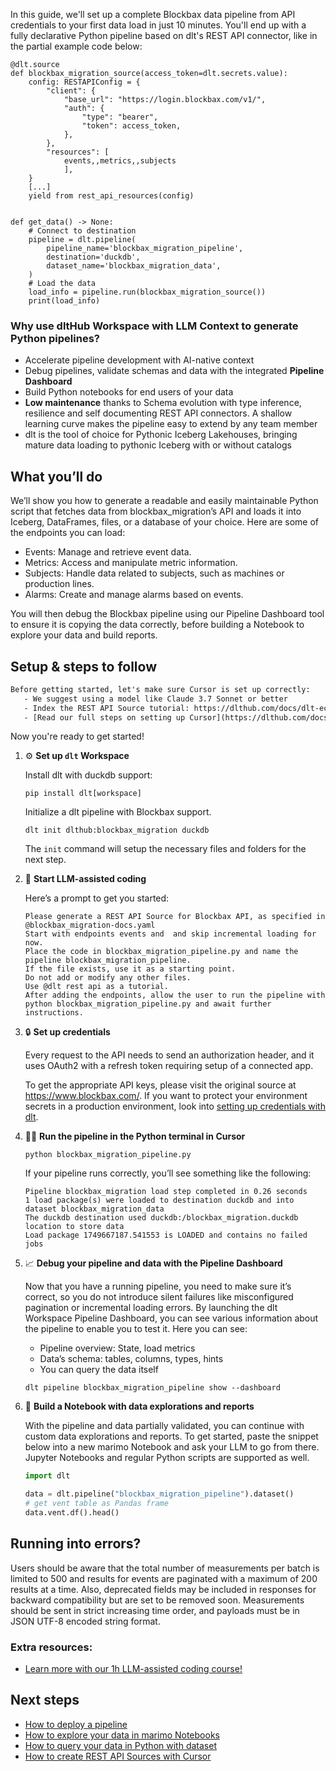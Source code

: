 In this guide, we'll set up a complete Blockbax data pipeline from API credentials to your first data load in just 10 minutes. You'll end up with a fully declarative Python pipeline based on dlt's REST API connector, like in the partial example code below:

```python-outcome
@dlt.source
def blockbax_migration_source(access_token=dlt.secrets.value):
    config: RESTAPIConfig = {
        "client": {
            "base_url": "https://login.blockbax.com/v1/",
            "auth": {
                "type": "bearer",
                "token": access_token,
            },
        },
        "resources": [
            events,,metrics,,subjects
            ],
    }
    [...]
    yield from rest_api_resources(config)


def get_data() -> None:
    # Connect to destination
    pipeline = dlt.pipeline(
        pipeline_name='blockbax_migration_pipeline',
        destination='duckdb',
        dataset_name='blockbax_migration_data', 
    )
    # Load the data
    load_info = pipeline.run(blockbax_migration_source())
    print(load_info) 
```

### Why use dltHub Workspace with LLM Context to generate Python pipelines?

- Accelerate pipeline development with AI-native context
- Debug pipelines, validate schemas and data with the integrated **Pipeline Dashboard**
- Build Python notebooks for end users of your data
- **Low maintenance** thanks to Schema evolution with type inference, resilience and self documenting REST API connectors. A shallow learning curve makes the pipeline easy to extend by any team member
- dlt is the tool of choice for Pythonic Iceberg Lakehouses, bringing mature data loading to pythonic Iceberg with or without catalogs

## What you’ll do

We’ll show you how to generate a readable and easily maintainable Python script that fetches data from blockbax_migration’s API and loads it into Iceberg, DataFrames, files, or a database of your choice. Here are some of the endpoints you can load:

- Events: Manage and retrieve event data.
- Metrics: Access and manipulate metric information.
- Subjects: Handle data related to subjects, such as machines or production lines.
- Alarms: Create and manage alarms based on events.

You will then debug the Blockbax pipeline using our Pipeline Dashboard tool to ensure it is copying the data correctly, before building a Notebook to explore your data and build reports.

## Setup & steps to follow

```default
Before getting started, let's make sure Cursor is set up correctly:
   - We suggest using a model like Claude 3.7 Sonnet or better
   - Index the REST API Source tutorial: https://dlthub.com/docs/dlt-ecosystem/verified-sources/rest_api/ and add it to context as **@dlt rest api**
   - [Read our full steps on setting up Cursor](https://dlthub.com/docs/dlt-ecosystem/llm-tooling/cursor-restapi#23-configuring-cursor-with-documentation)
```

Now you're ready to get started!

1. ⚙️ **Set up `dlt` Workspace**
    
    Install dlt with duckdb support:
    ```shell
    pip install dlt[workspace]
    ```

    Initialize a dlt pipeline with Blockbax support.
    ```shell
    dlt init dlthub:blockbax_migration duckdb
    ```

    The `init` command will setup the necessary files and folders for the next step.
    
2. 🤠 **Start LLM-assisted coding**
    
    Here’s a prompt to get you started:
    
    ```prompt
    Please generate a REST API Source for Blockbax API, as specified in @blockbax_migration-docs.yaml 
    Start with endpoints events and  and skip incremental loading for now. 
    Place the code in blockbax_migration_pipeline.py and name the pipeline blockbax_migration_pipeline. 
    If the file exists, use it as a starting point. 
    Do not add or modify any other files. 
    Use @dlt rest api as a tutorial. 
    After adding the endpoints, allow the user to run the pipeline with python blockbax_migration_pipeline.py and await further instructions.
    ```

    
3. 🔒 **Set up credentials** 
    
    Every request to the API needs to send an authorization header, and it uses OAuth2 with a refresh token requiring setup of a connected app.
    
    To get the appropriate API keys, please visit the original source at https://www.blockbax.com/.
    If you want to protect your environment secrets in a production environment, look into [setting up credentials with dlt](https://dlthub.com/docs/walkthroughs/add_credentials).
    
4. 🏃‍♀️ **Run the pipeline in the Python terminal in Cursor**
    
    ```shell
    python blockbax_migration_pipeline.py
    ```
    
    If your pipeline runs correctly, you’ll see something like the following:
    
    ```shell
    Pipeline blockbax_migration load step completed in 0.26 seconds
    1 load package(s) were loaded to destination duckdb and into dataset blockbax_migration_data
    The duckdb destination used duckdb:/blockbax_migration.duckdb location to store data
    Load package 1749667187.541553 is LOADED and contains no failed jobs
    ```
    
5. 📈 **Debug your pipeline and data with the Pipeline Dashboard**

    Now that you have a running pipeline, you need to make sure it’s correct, so you do not introduce silent failures like misconfigured pagination or incremental loading errors. By launching the dlt Workspace Pipeline Dashboard, you can see various information about the pipeline to enable you to test it. Here you can see:
    - Pipeline overview: State, load metrics
    - Data’s schema: tables, columns, types, hints
    - You can query the data itself
    
    ```shell
    dlt pipeline blockbax_migration_pipeline show --dashboard
    ```
    
6. 🐍 **Build a Notebook with data explorations and reports**

    With the pipeline and data partially validated, you can continue with custom data explorations and reports. To get started, paste the snippet below into a new marimo Notebook and ask your LLM to go from there. Jupyter Notebooks and regular Python scripts are supported as well.

    
    ```python
    import dlt

   data = dlt.pipeline("blockbax_migration_pipeline").dataset()
   # get vent table as Pandas frame
   data.vent.df().head()
    ```

## Running into errors?

Users should be aware that the total number of measurements per batch is limited to 500 and results for events are paginated with a maximum of 200 results at a time. Also, deprecated fields may be included in responses for backward compatibility but are set to be removed soon. Measurements should be sent in strict increasing time order, and payloads must be in JSON UTF-8 encoded string format.

### Extra resources:

- [Learn more with our 1h LLM-assisted coding course!](https://www.youtube.com/watch?v=GGid70rnJuM)

## Next steps

- [How to deploy a pipeline](https://dlthub.com/docs/walkthroughs/deploy-a-pipeline)
- [How to explore your data in marimo Notebooks](https://dlthub.com/docs/general-usage/dataset-access/marimo)
- [How to query your data in Python with dataset](https://dlthub.com/docs/general-usage/dataset-access/dataset)
- [How to create REST API Sources with Cursor](https://dlthub.com/docs/dlt-ecosystem/llm-tooling/cursor-restapi)